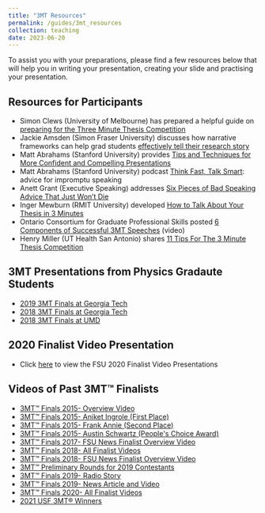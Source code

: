 ```yaml
---
title: "3MT Resources"
permalink: /guides/3mt_resources
collection: teaching
date: 2023-06-20
---
```


To assist you with your preparations, please find a few resources below that will help you in writing your presentation, creating your slide and practising your presentation.


## Resources for Participants

- Simon Clews (University of Melbourne) has prepared a helpful guide on [preparing for the Three Minute Thesis Competition](http://simonclews.com/wp-content/uploads/2018/06/YTSN.pdf)
- Jackie Amsden (Simon Fraser University) discusses how narrative frameworks can help grad students [effectively tell their research story](http://www.universityaffairs.ca/career-advice/career-advice-article/how-grad-students-can-effectively-tell-their-research-story/)
- Matt Abrahams (Stanford University) provides [Tips and Techniques for More Confident and Compelling Presentations](http://www.gsb.stanford.edu/insights/matt-abrahams-tips-techniques-more-confident-compelling-presentations)
- Matt Abrahams (Stanford University) podcast [Think Fast, Talk Smart](https://www.gsb.stanford.edu/insights/think-fast-talk-smart-podcast): advice for impromptu speaking
- Anett Grant (Executive Speaking) addresses [Six Pieces of Bad Speaking Advice That Just Won’t Die](http://www.fastcompany.com/3061395/how-to-be-a-success-at-everything/six-common-pieces-of-terrible-speaking-advice-that-just-wo)
- Inger Mewburn (RMIT University) developed [How to Talk About Your Thesis in 3 Minutes](http://prezi.com/jwhwyydfzqxo/how-to-talk-about-your-thesis-in-3-minutes/)
- Ontario Consortium for Graduate Professional Skills posted [6 Components of Successful 3MT Speeches](https://www.youtube.com/watch?v=r9Ix19UmCFI) (video)
- Henry Miller (UT Health San Antonio) shares [11 Tips For The 3 Minute Thesis Competition](https://pipettegazette.uthscsa.edu/2020/08/21/10-tips-for-3-minute-thesis-competition/)

## 3MT Presentations from Physics Gradaute Students

- [2019 3MT Finals at Georgia Tech](https://www.youtube.com/watch?v=546YhA9S_nQ)
- [2018 3MT Finals at Georgia Tech](https://www.youtube.com/watch?v=Tq-IAR81dbw)
- [2018 3MT Finals at UMD](https://www.youtube.com/watch?v=S2bVzz-SNoc)

## 2020 Finalist Video Presentation 

- Click [here](https://vimeo.com/showcase/7789668) to view the FSU 2020 Finalist Video Presentations


## Videos of Past 3MT™ Finalists

- [3MT™ Finals 2015- Overview Video](https://mediasite.capd.fsu.edu/Mediasite/Play/cc9e592ca74b45a8a6d20a1cca0d6d591d)
- [3MT™ Finals 2015- Aniket Ingrole (First Place)](https://mediasite.capd.fsu.edu/Mediasite/Play/a750dea05b2f48b08c180c1ccddc5ed21d)
- [3MT™ Finals 2015- Frank Annie (Second Place)](https://mediasite.capd.fsu.edu/Mediasite/Play/65609a09131e48ffa41d0e87eee5591e1d)
- [3MT™ Finals 2015- Austin Schwartz (People's Choice Award)](http://mediasite.capd.fsu.edu/Mediasite/Play/30f5407adeaf4145a3a9eda6a5c4c7211d)
- [3MT™ Finals 2017- FSU News Finalist Overview Video](https://www.youtube.com/watch?time_continue=10&v=t7a4Ab-88Ss)
- [3MT™ Finals 2018- All Finalist Videos](https://www.youtube.com/playlist?list=PLWaIzHF79O3lU-ux3hiwd3SuRwBjtImDn)
- [3MT™ Finals 2018- FSU News Finalist Overview Video](https://www.youtube.com/watch?time_continue=2&v=K4j8IfTn4fs)
- [3MT™ Preliminary Rounds for 2019 Contestants](https://www.youtube.com/playlist?list=PLWaIzHF79O3nC28WQDDqeJ_IcozC7MHP1)
- [3MT™ Finals 2019- Radio Story]()
- [3MT™ Finals 2019- News Article and Video](https://news.fsu.edu/news/university-news/2019/11/20/physics-student-and-biomedical-sciences-student-share-top-honors-at-fsus-three-minute-thesis-competition/)
- [3MT™ Finals 2020- All Finalist Videos](https://vimeo.com/showcase/7789668)
- [2021 USF 3MT® Winners](https://www.usf.edu/graduate-studies/research/three-minute-thesis.aspx#:~:text=The%203MT%C2%AE%20is%20a,presentation%2C%20and%20research%20communication%20skills.)
